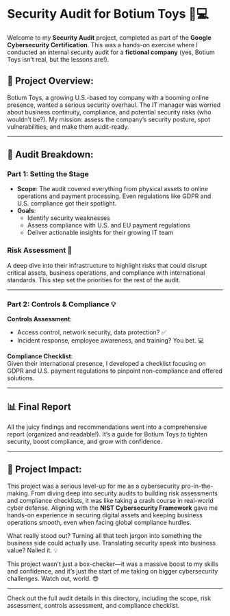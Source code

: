 # Security Audit for Botium Toys 🧸💻

Welcome to my **Security Audit** project, completed as part of the **Google Cybersecurity Certification**. This was a hands-on exercise where I conducted an internal security audit for a **fictional company** (yes, Botium Toys isn’t real, but the lessons are!).

## 🎯 Project Overview:  
Botium Toys, a growing U.S.-based toy company with a booming online presence, wanted a serious security overhaul. The IT manager was worried about business continuity, compliance, and potential security risks (who wouldn’t be?). My mission: assess the company’s security posture, spot vulnerabilities, and make them audit-ready.

---

## 📝 Audit Breakdown:

### Part 1: Setting the Stage  
- **Scope**: The audit covered everything from physical assets to online operations and payment processing. Even regulations like GDPR and U.S. compliance got their spotlight.  
- **Goals**:  
  - Identify security weaknesses  
  - Assess compliance with U.S. and EU payment regulations  
  - Deliver actionable insights for their growing IT team

### Risk Assessment 🚨  
A deep dive into their infrastructure to highlight risks that could disrupt critical assets, business operations, and compliance with international standards. This step set the priorities for the rest of the audit.

---

### Part 2: Controls & Compliance 💡  
**Controls Assessment**:  
- Access control, network security, data protection? ✅  
- Incident response, employee awareness, and training? You bet. 💻  

**Compliance Checklist**:  
Given their international presence, I developed a checklist focusing on GDPR and U.S. payment regulations to pinpoint non-compliance and offered solutions.

---

## 📊 Final Report  
All the juicy findings and recommendations went into a comprehensive report (organized and readable!). It’s a guide for Botium Toys to tighten security, boost compliance, and grow with confidence.

---

## 🚀 Project Impact:
This project was a serious level-up for me as a cybersecurity pro-in-the-making. From diving deep into security audits to building risk assessments and compliance checklists, it was like taking a crash course in real-world cyber defense. Aligning with the **NIST Cybersecurity Framework** gave me hands-on experience in securing digital assets and keeping business operations smooth, even when facing global compliance hurdles.

What really stood out? Turning all that tech jargon into something the business side could actually use. Translating security speak into business value? Nailed it. 💡

This project wasn’t just a box-checker—it was a massive boost to my skills and confidence, and it’s just the start of me taking on bigger cybersecurity challenges. Watch out, world. 😎
 
---

Check out the full audit details in this directory, including the scope, risk assessment, controls assessment, and compliance checklist.

